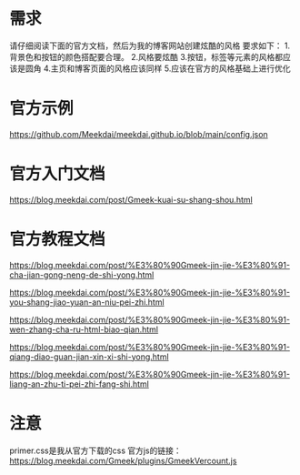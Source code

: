 # 需求
请仔细阅读下面的官方文档，然后为我的博客网站创建炫酷的风格
要求如下：
1.背景色和按钮的颜色搭配要合理。
2.风格要炫酷
3.按钮，标签等元素的风格都应该是圆角
4.主页和博客页面的风格应该同样
5.应该在官方的风格基础上进行优化

# 官方示例
https://github.com/Meekdai/meekdai.github.io/blob/main/config.json

# 官方入门文档
https://blog.meekdai.com/post/Gmeek-kuai-su-shang-shou.html

# 官方教程文档
https://blog.meekdai.com/post/%E3%80%90Gmeek-jin-jie-%E3%80%91-cha-jian-gong-neng-de-shi-yong.html 

https://blog.meekdai.com/post/%E3%80%90Gmeek-jin-jie-%E3%80%91-you-shang-jiao-yuan-an-niu-pei-zhi.html 

https://blog.meekdai.com/post/%E3%80%90Gmeek-jin-jie-%E3%80%91-wen-zhang-cha-ru-html-biao-qian.html 

https://blog.meekdai.com/post/%E3%80%90Gmeek-jin-jie-%E3%80%91-qiang-diao-guan-jian-xin-xi-shi-yong.html 

https://blog.meekdai.com/post/%E3%80%90Gmeek-jin-jie-%E3%80%91-liang-an-zhu-ti-pei-zhi-fang-shi.html

# 注意
primer.css是我从官方下载的css
官方js的链接：https://blog.meekdai.com/Gmeek/plugins/GmeekVercount.js